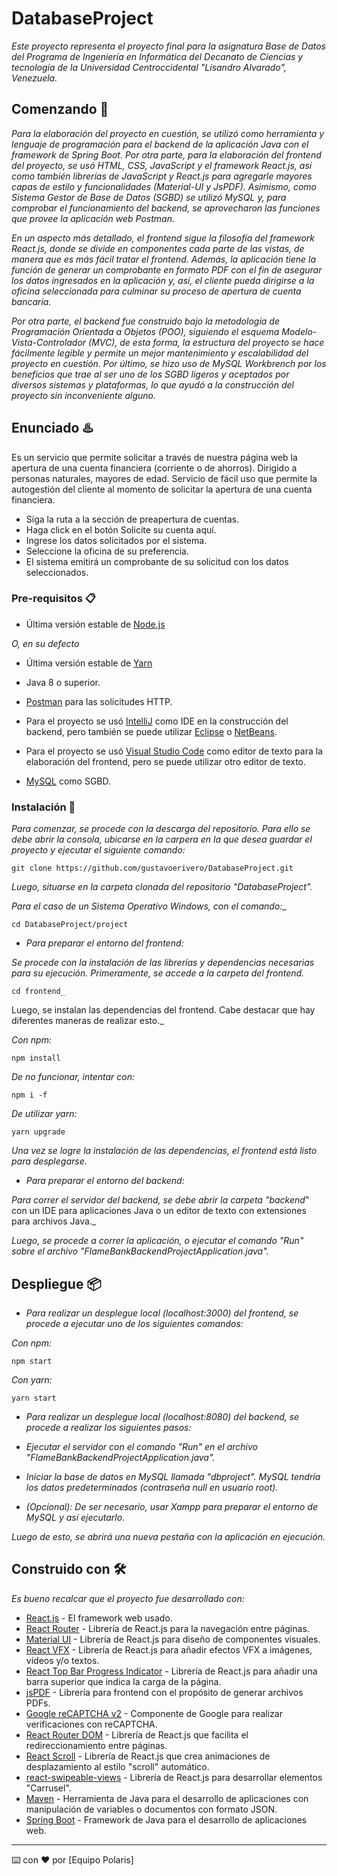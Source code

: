 # DatabaseProject

_Este proyecto representa el proyecto final para la asignatura Base de Datos del 
Programa de Ingeniería en Informática del Decanato de Ciencias y tecnología de la Universidad 
Centroccidental "Lisandro Alvarado", Venezuela._

## Comenzando 🚀

_Para la elaboración del proyecto en cuestión, se utilizó como herramienta y lenguaje de programación para el backend de la aplicación Java con el framework de Spring Boot. Por otra parte, para la elaboración del frontend del proyecto, se usó HTML, CSS, JavaScript y el framework React.js, así como también librerías de JavaScript y React.js para agregarle mayores capas de estilo y funcionalidades (Material-UI y JsPDF). Asimismo, como Sistema Gestor de Base de Datos (SGBD) se utilizó MySQL y, para comprobar el funcionamiento del backend, se aprovecharon las funciones que provee la aplicación web Postman._

_En un aspecto más detallado, el frontend sigue la filosofía del framework React.js, donde se divide en componentes cada parte de las vistas, de manera que es más fácil tratar el frontend. Además, la aplicación tiene la función de generar un comprobante en formato PDF con el fin de asegurar los datos ingresados en la aplicación y, así, el cliente pueda dirigirse a la oficina seleccionada para culminar su proceso de apertura de cuenta bancaria._

_Por otra parte, el backend fue construido bajo la metodología de Programación Orientada a Objetos (POO), siguiendo el esquema Modelo-Vista-Controlador (MVC), de esta forma, la estructura del proyecto se hace fácilmente legible y permite un mejor mantenimiento y escalabilidad del proyecto en cuestión.
Por último, se hizo uso de MySQL Workbrench por los beneficios que trae al ser uno de los SGBD ligeros y aceptados por diversos sistemas y plataformas, lo que ayudó a la construcción del proyecto sin inconveniente alguno._

## Enunciado ♨️
Es un servicio que permite solicitar a través de nuestra página web la apertura de una cuenta financiera (corriente o de ahorros). Dirigido a personas naturales, mayores de edad. Servicio de fácil uso que permite la autogestión del cliente al momento de solicitar la apertura de una cuenta financiera.
* Siga la ruta a la sección de preapertura de cuentas.
* Haga click en el botón Solicite su cuenta aquí.
* Ingrese los datos solicitados por el sistema.
* Seleccione la oficina de su preferencia.
* El sistema emitirá un comprobante de su solicitud con los datos seleccionados.


### Pre-requisitos 📋

* Última versión estable de [Node.js](https://nodejs.org/en/)

_O, en su defecto_

* Última versión estable de [Yarn](https://yarnpkg.com/)

* Java 8 o superior.

* [Postman](https://www.postman.com/) para las solicitudes HTTP.

* Para el proyecto se usó [IntelliJ](https://www.jetbrains.com/es-es/idea/) como IDE en la construcción
del backend, pero también se puede utilizar [Eclipse](https://www.eclipse.org/downloads/packages/release/2021-09/r/eclipse-ide-enterprise-java-and-web-developers) o [NetBeans](https://netbeans.apache.org/).

* Para el proyecto se usó [Visual Studio Code](https://code.visualstudio.com/) como editor de texto para la 
elaboración del frontend, pero se puede utilizar otro editor de texto.

* [MySQL](https://www.mysql.com/products/workbench/) como SGBD.

### Instalación 🔧

_Para comenzar, se procede con la descarga del repositorio. Para ello se debe abrir la consola,
ubicarse en la carpera en la que desea guardar el proyecto y ejecutar el siguiente comando:_

```
git clone https://github.com/gustavoerivero/DatabaseProject.git
```

_Luego, situarse en la carpeta clonada del repositorio "DatabaseProject"._

_Para el caso de un Sistema Operativo Windows, con el comando:__

```
cd DatabaseProject/project
```

* _Para preparar el entorno del frontend:_

_Se procede con la instalación de las librerías y dependencias necesarias para su ejecución.
Primeramente, se accede a la carpeta del frontend._

```
cd frontend_
```

Luego, se instalan las dependencias del frontend. Cabe destacar que hay diferentes maneras de realizar esto._

_Con npm:_

```
npm install
```

_De no funcionar, intentar con:_

```
npm i -f
```

_De utilizar yarn:_

```
yarn upgrade
```

_Una vez se logre la instalación de las dependencias, el frontend está listo para desplegarse._

* _Para preparar el entorno del backend:_

_Para correr el servidor del backend, se debe abrir la carpeta "backend_"
con un IDE para aplicaciones Java o un editor de texto con extensiones para archivos Java._

_Luego, se procede a correr la aplicación, o ejecutar el comando "Run" sobre 
el archivo "FlameBankBackendProjectApplication.java"._

## Despliegue 📦

* _Para realizar un desplegue local (localhost:3000) del frontend, se procede a ejecutar uno de los siguientes comandos:_

_Con npm:_

```
npm start
```

_Con yarn:_
```
yarn start
```

* _Para realizar un desplegue local (localhost:8080) del backend, se procede a realizar los siguientes pasos:_

- _Ejecutar el servidor con el comando "Run" en el archivo "FlameBankBackendProjectApplication.java"._

- _Iniciar la base de datos en MySQL llamada "dbproject". MySQL tendría los datos predeterminados (contraseña null en usuario root)._

- _(Opcional): De ser necesario, usar Xampp para preparar el entorno de MySQL y así ejecutarlo._

_Luego de esto, se abrirá una nueva pestaña con la aplicación en ejecución._

## Construido con 🛠️

_Es bueno recalcar que el proyecto fue desarrollado con:_

* [React.js](https://es.reactjs.org/) - El framework web usado.
* [React Router](https://reactrouter.com/) - Librería de React.js para la navegación entre páginas.
* [Material UI](https://material-ui.com/) - Librería de React.js para diseño de componentes visuales.
* [React VFX](https://amagi.dev/react-vfx/) - Librería de React.js para añadir efectos VFX a imágenes, vídeos y/o textos.
* [React Top Bar Progress Indicator](https://www.npmjs.com/package/react-topbar-progress-indicator) - Librería de React.js para añadir una barra superior que indica la carga de la página.
* [jsPDF](https://www.npmjs.com/package/jspdf) - Librería para frontend con el propósito de generar archivos PDFs.
* [Google reCAPTCHA v2](https://www.npmjs.com/package/react-google-recaptcha) - Componente de Google para realizar verificaciones con reCAPTCHA.
* [React Router DOM](https://www.npmjs.com/package/react-router-dom) - Librería de React.js que facilita el redireccionamiento entre páginas.
* [React Scroll](https://www.npmjs.com/package/react-scroll) - Librería de React.js que crea animaciones de desplazamiento al estilo "scroll" automático.
* [react-swipeable-views](https://react-swipeable-views.com/getting-started/installation/) - Librería de React.js para desarrollar elementos "Carrusel".
* [Maven](https://maven.apache.org/) - Herramienta de Java para el desarrollo de aplicaciones con manipulación de variables o documentos con formato JSON.
* [Spring Boot](https://spring.io/projects/spring-boot) - Framework de Java para el desarrollo de aplicaciones web.


---
⌨️ con ❤️ por [Equipo Polaris] 